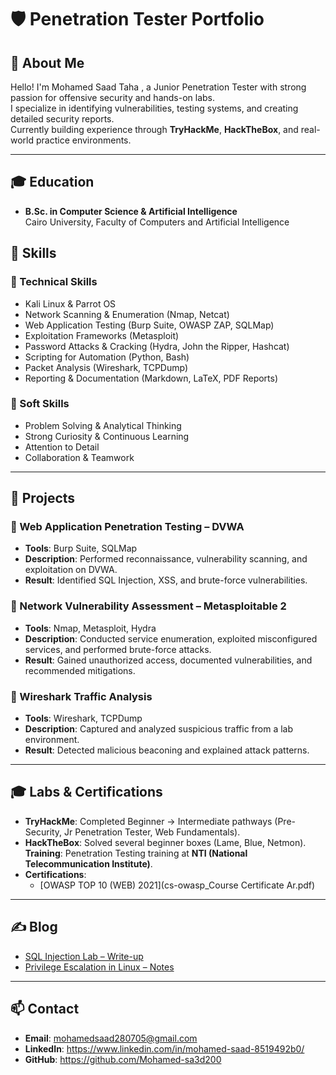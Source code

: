 # 🛡️ Penetration Tester Portfolio

## 👤 About Me
Hello! I'm Mohamed Saad Taha , a Junior Penetration Tester with strong passion for offensive security and hands-on labs.  
I specialize in identifying vulnerabilities, testing systems, and creating detailed security reports.  
Currently building experience through **TryHackMe**, **HackTheBox**, and real-world practice environments.  

---

## 🎓 Education
- **B.Sc. in Computer Science & Artificial Intelligence**  
  Cairo University, Faculty of Computers and Artificial Intelligence  

## 🧰 Skills
### 🔹 Technical Skills
- Kali Linux & Parrot OS  
- Network Scanning & Enumeration (Nmap, Netcat)  
- Web Application Testing (Burp Suite, OWASP ZAP, SQLMap)  
- Exploitation Frameworks (Metasploit)  
- Password Attacks & Cracking (Hydra, John the Ripper, Hashcat)  
- Scripting for Automation (Python, Bash)  
- Packet Analysis (Wireshark, TCPDump)  
- Reporting & Documentation (Markdown, LaTeX, PDF Reports)  

### 🔹 Soft Skills
- Problem Solving & Analytical Thinking  
- Strong Curiosity & Continuous Learning  
- Attention to Detail  
- Collaboration & Teamwork  

---

## 🚀 Projects
### 🔹 Web Application Penetration Testing – DVWA
- **Tools**: Burp Suite, SQLMap  
- **Description**: Performed reconnaissance, vulnerability scanning, and exploitation on DVWA.  
- **Result**: Identified SQL Injection, XSS, and brute-force vulnerabilities.  


### 🔹 Network Vulnerability Assessment – Metasploitable 2
- **Tools**: Nmap, Metasploit, Hydra  
- **Description**: Conducted service enumeration, exploited misconfigured services, and performed brute-force attacks.  
- **Result**: Gained unauthorized access, documented vulnerabilities, and recommended mitigations.  


### 🔹 Wireshark Traffic Analysis
- **Tools**: Wireshark, TCPDump  
- **Description**: Captured and analyzed suspicious traffic from a lab environment.  
- **Result**: Detected malicious beaconing and explained attack patterns.  


---

## 🎓 Labs & Certifications
- **TryHackMe**: Completed Beginner → Intermediate pathways (Pre-Security, Jr Penetration Tester, Web Fundamentals).  
- **HackTheBox**: Solved several beginner boxes (Lame, Blue, Netmon).  
**Training**: Penetration Testing training at **NTI (National Telecommunication Institute)**. 
- **Certifications**:  
  - [OWASP TOP 10 (WEB) 2021](cs-owasp_Course Certificate Ar.pdf)   

---

## ✍️ Blog
- [SQL Injection Lab – Write-up](https://medium.com/%40josegpach/sql-injection-in-action-testing-login-registration-and-admin-panels-in-a-vulnerable-app-670bc0a7ee93)  
- [Privilege Escalation in Linux – Notes](https://www.strongdm.com/blog/linux-privilege-escalation?utm_source=chatgpt.com)  

---

## 📫 Contact
- **Email**: mohamedsaad280705@gmail.com  
- **LinkedIn**: https://www.linkedin.com/in/mohamed-saad-8519492b0/
- **GitHub**: https://github.com/Mohamed-sa3d200
